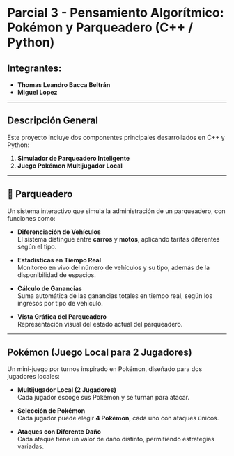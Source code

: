 # Parcial 3 - Pensamiento Algorítmico: Pokémon y Parqueadero (C++ / Python)

## Integrantes:
- **Thomas Leandro Bacca Beltrán**  
- **Miguel Lopez**

---

## Descripción General

Este proyecto incluye dos componentes principales desarrollados en C++ y Python:

1. **Simulador de Parqueadero Inteligente**
2. **Juego Pokémon Multijugador Local**

---

## 🚗 Parqueadero

Un sistema interactivo que simula la administración de un parqueadero, con funciones como:

- **Diferenciación de Vehículos**  
  El sistema distingue entre **carros** y **motos**, aplicando tarifas diferentes según el tipo.

- **Estadísticas en Tiempo Real**  
  Monitoreo en vivo del número de vehículos y su tipo, además de la disponibilidad de espacios.

- **Cálculo de Ganancias**  
  Suma automática de las ganancias totales en tiempo real, según los ingresos por tipo de vehículo.

- **Vista Gráfica del Parqueadero**  
  Representación visual del estado actual del parqueadero.

---

## Pokémon (Juego Local para 2 Jugadores)

Un mini-juego por turnos inspirado en Pokémon, diseñado para dos jugadores locales:

- **Multijugador Local (2 Jugadores)**  
  Cada jugador escoge sus Pokémon y se turnan para atacar.

- **Selección de Pokémon**  
  Cada jugador puede elegir **4 Pokémon**, cada uno con ataques únicos.

- **Ataques con Diferente Daño**  
  Cada ataque tiene un valor de daño distinto, permitiendo estrategias variadas.

